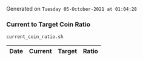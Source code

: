 Generated on `Tuesday 05-October-2021 at 01:04:28`

### Current to Target Coin Ratio
`current_coin_ratio.sh`

Date|Current|Target|Ratio
---|---|---|---
